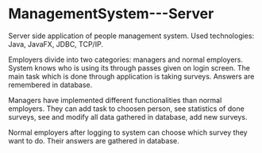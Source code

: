 # ManagementSystem---Server
Server side application of people management system. Used technologies: Java, JavaFX, JDBC, TCP/IP. 

Employers divide into two categories: managers and normal employers. System knows who is using its through passes given on login screen. The main task which is done through application is taking surveys. Answers are remembered in database.

Managers have implemented different functionalities than normal employers. They can add task to choosen person, see statistics of done surveys, see and modify all data gathered in database, add new surveys.

Normal employers after logging to system can choose which survey they want to do. Their answers are gathered in database. 
